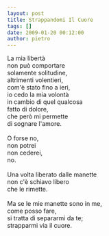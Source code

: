 ```yaml
---
layout: post
title: Strappandomi Il Cuore
tags: []
date: 2009-01-20 00:12:00
author: pietro
---
```

La mia libertà<br/>non può comportare<br/>solamente solitudine,<br/>altrimenti volentieri,<br/>com'è stato fino a ieri,<br/>io cedo la mia volontà<br/>in cambio di quel qualcosa<br/>fatto di dolore,<br/>che però mi permette<br/>di sognare l'amore.<br/><br/>O forse no,<br/>non potrei<br/>non cederei,<br/>no.<br/><br/>Una volta liberato dalle manette<br/>non c'è schiavo libero<br/>che le rimette.<br/><br/>Ma se le mie manette sono in me,<br/>come posso fare,<br/>si tratta di separarmi da te;<br/>strapparmi via il cuore.
